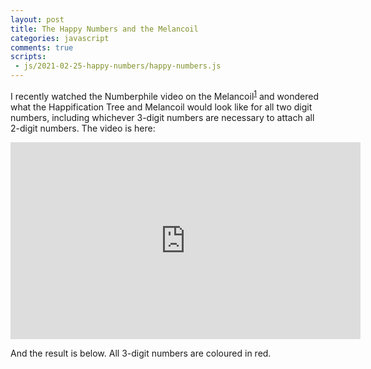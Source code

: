 ```yaml
---
layout: post
title: The Happy Numbers and the Melancoil
categories: javascript
comments: true
scripts:
 - js/2021-02-25-happy-numbers/happy-numbers.js
---
```


I recently watched the Numberphile video on the Melancoil<sup>[1]</sup> and wondered what the Happification Tree and Melancoil would look like for all two digit numbers, including whichever 3-digit numbers are necessary to attach all 2-digit numbers. The video is here:

<iframe width="560" height="315" src="https://www.youtube.com/embed/_DpzAvb3Vk4" frameborder="0" allow="accelerometer; autoplay; clipboard-write; encrypted-media; gyroscope; picture-in-picture" allowfullscreen></iframe>

And the result is below. All 3-digit numbers are coloured in red.

<script src="https://cdnjs.cloudflare.com/ajax/libs/vis/4.21.0/vis.min.js"></script>
<link rel="stylesheet" href="https://cdnjs.cloudflare.com/ajax/libs/vis/4.21.0/vis.min.css">
<div id="network"></div>

[1]: https://www.youtube.com/watch?v=_DpzAvb3Vk4
